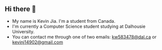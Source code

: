 ## Hi there 👋

- My name is Kevin Jia. I'm a student from Canada.
- I'm currently a Computer Science student studying at Dalhousie University.
- You can contact me through one of two emails: kw583478@dal.ca or kevinj14902@gmail.com

<!--
**kevinj14902/kevinj14902** is a ✨ _special_ ✨ repository because its `README.md` (this file) appears on your GitHub profile.

Here are some ideas to get you started:

- 🔭 I’m currently working on ...
- 🌱 I’m currently learning ...
- 👯 I’m looking to collaborate on ...
- 🤔 I’m looking for help with ...
- 💬 Ask me about ...
- 📫 How to reach me: ...
- 😄 Pronouns: ...
- ⚡ Fun fact: ...
-->
